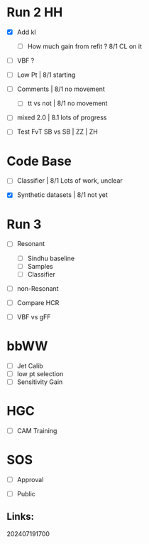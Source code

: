 # Run 2 HH
- [x] Add kl 
	- [ ] How much gain from refit ? 8/1 CL on it
- [ ] VBF ?
- [ ] Low Pt | 8/1 starting
- [ ] Comments | 8/1 no movement
	- [ ] tt vs not  | 8/1 no movement
- [ ] mixed 2.0 | 8.1 lots of progress
- [ ] Test FvT SB vs SB | ZZ | ZH


# Code Base
- [ ] Classifier | 8/1 Lots of work, unclear
- [x] Synthetic datasets | 8/1 not yet


# Run 3
- [ ] Resonant 
	- [ ] Sindhu baseline
	- [ ] Samples 
	- [ ] Classifier
- [ ] non-Resonant 
- [ ] Compare HCR
- [ ] VBF vs gFF


# bbWW
- [ ] Jet Calib
- [ ] low pt selection
- [ ] Sensitivity Gain

# HGC 
- [ ] CAM Training

# SOS
- [ ] Approval 
- [ ] Public


## Links: 



202407191700
